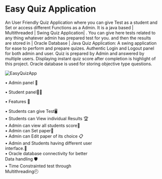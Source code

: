# Easy Quiz Application
An User Friendly Quiz Application where you can give Test as a student and Set or access different Functions as a Admin.
It is a java based | Multithreaded | Swing Quiz Application| . You can give here tests related to any thing whatever 
admin has prepared test for you. and then the results are stored in | Oracle Database | 
Java Quiz Application: A swing application for ease to perform and prepare quizes. 
Authentic Login and Logout panel for both admin and user. Quiz is prepared by Admin and answered by multiple users.
Displaying instant quiz score after completion is highlight of this project. Oracle database is used for storing objective type questions.

![EasyQuizApp](https://media.giphy.com/media/sfGlfucyRNM1kqGkBK/giphy.gif)

 • Admin panel 👤
 
 
 • Student panel👨‍🏫
 

 • Features 🛑
 
 
 • Students can give Test🖥️ <br>
 • Students can View individual Results 🏆 <br>
 • Admin can view all students score👥 <br>
 • Admin can Set paper📄<br>
 • Admin can Edit paper of its choice 📋<br>
 • Admin and Students having different user     
    interface.🔐<br>
 • Oracle database connectivity for better   
    Data handling 🛡️ <br>
 • Time Constrainted test through  
    Multithreading🕘<br>
    
    
